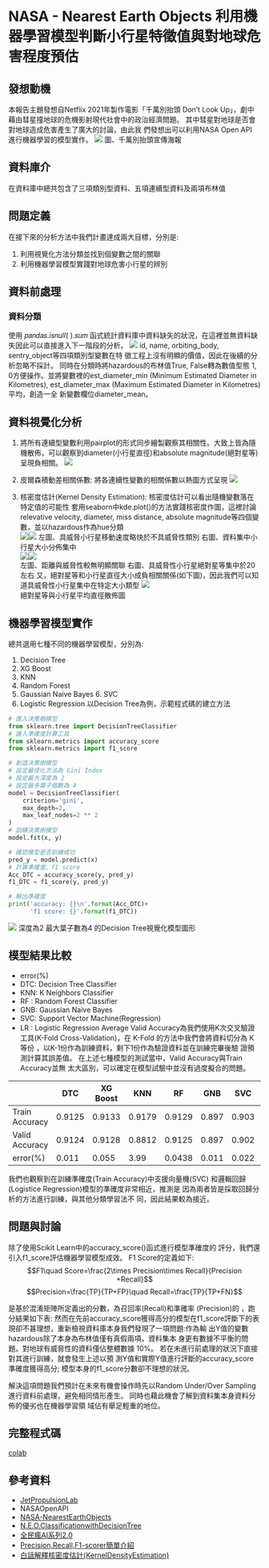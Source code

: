 # NASA - Nearest Earth Objects 利用機器學習模型判斷小行星特徵值與對地球危害程度預估
## 發想動機
本報告主題發想自Netflix 2021年製作電影「千萬別抬頭 Don’t Look Up」，劇中藉由彗星撞地球的危機影射現代社會中的政治經濟問題。 其中彗星對地球是否會對地球造成危害產生了廣大的討論，由此我 們發想出可以利用NASA Open API 進行機器學習的模型實作。
![](https://i.imgur.com/vE0RNJt.png)
圖、千萬別抬頭宣傳海報
## 資料庫介
 在資料庫中總共包含了三項類別型資料、五項連續型資料及兩項布林值
## 問題定義 
在接下來的分析方法中我們計畫達成兩大目標，分別是:
1. 利用視覺化方法分類並找到個變數之間的關聯 
2. 利用機器學習模型實踐對地球危害小行星的辨別
## 資料前處理
### 資料分類
使用 𝑝𝑎𝑛𝑑𝑎𝑠.𝑖𝑠𝑛𝑢𝑙𝑙( ).𝑠𝑢𝑚 函式統計資料庫中資料缺失的狀況，在這裡並無資料缺失因此可以直接進入下一階段的分析。
![](https://i.imgur.com/IeG36Bi.png)
id, name, orbiting_body, sentry_object等四項類別型變數在特 徵工程上沒有明顯的價值，因此在後續的分析忽略不採計。
同時在分類時將hazardous的布林值True, False轉為數值型態 1, 0方便操作。並將變數裡的est_diameter_min (Minimum Estimated Diameter in Kilometres), est_diameter_max (Maximum Estimated Diameter in Kilometres)平均，創造一全 新變數欄位diameter_mean。
 
## 資料視覺化分析
1. 將所有連續型變數利用pairplot的形式同步繪製觀察其相關性。大致上皆為隨機散佈，可以觀察到diameter(小行星直徑)和absolute magnitude(絕對星等)呈現負相關。
![](https://i.imgur.com/W1ds1g5.png)

2. 皮爾森積動差相關係數: 將各連續性變數的相關係數以熱圖方式呈現
![](https://i.imgur.com/qroEZ4J.png)

3. 核密度估計(Kernel Density Estimation):
核密度估計可以看出隨機變數落在特定值的可能性
套用seaborn中kde.plot()的方法實踐核密度作圖，這裡討論relevative velocity, diameter, miss distance, absolute magnitude等四個變數，並以hazardous作為hue分類  
![](https://i.imgur.com/wGTJeIX.png)![](https://i.imgur.com/ALHSVNf.png)
左圖、具威脅小行星移動速度略快於不具威脅性類別 右圖、資料集中小行星大小分佈集中  
![](https://i.imgur.com/eFVc5F7.png)![](https://i.imgur.com/2OeKouJ.png)  
左圖、距離與威脅性較無明顯關聯 右圖、具威脅性小行星絕對星等集中於20左右 又，絕對星等和小行星直徑大小成負相關關係(如下圖)，因此我們可以知道具威脅性小行星集中在特定大小類型
![](https://i.imgur.com/ppdvW6r.png)  
絕對星等與小行星平均直徑散佈圖

## 機器學習模型實作 
總共選用七種不同的機器學習模型，分別為:
1. Decision Tree
2. XG Boost
3. KNN
4. Random Forest
5. Gaussian Naive Bayes 6. SVC
7. Logistic Regression
以Decision Tree為例，示範程式碼的建立方法
```python
# 匯入決策樹模型
from sklearn.tree import DecisionTreeClassifier 
# 匯入準確度計算工具
from sklearn.metrics import accuracy_score
from sklearn.metrics import f1_score

# 創造決策樹模型
# 設定最佳化方法為 Gini Index
# 設定最大深度為 2
# 設定最多葉子個數為 4
model = DecisionTreeClassifier(                 
    criterion='gini',                           
    max_depth=2,                                
    max_leaf_nodes=2 ** 2
)                                     
# 訓練決策樹模型
model.fit(x, y)                     

# 確認模型是否訓練成功
pred_y = model.predict(x)                 
# 計算準確度、f1 score
Acc_DTC = accuracy_score(y, pred_y)   
f1_DTC = f1_score(y, pred_y)        

# 輸出準確度
print('accuracy: {}\n'.format(Acc_DTC)+
      'f1 score: {}'.format(f1_DTC))
```
![](https://i.imgur.com/GNz65A6.png)
深度為2 最大葉子數為4 的Decision Tree視覺化模型圖形 

## 模型結果比較
- error(%)
- DTC: Decision Tree Classifier
- KNN: K Neighbors Classifier
- RF : Random Forest Classifier
- GNB: Gaussian Naive Bayes
- SVC: Support Vector Machine(Regression)
- LR : Logistic Regression
Average Valid Accuracy為我們使用K次交叉驗證工具(K-Fold Cross-Validation)，在 K-Fold 的方法中我們會將資料切分為 K 等份 ，以K-1份作為訓練資料，剩下1份作為驗證資料並在訓練完畢後驗 證預測計算其誤差值。
在上述七種模型的測試當中，Valid Accuracy與Train Accuracy並無 太大區別，可以確定在模型試驗中並沒有過度擬合的問題。
  


|  | DTC | XG Boost |KNN|RF|GNB|SVC|LR|
| --- | --- | --- | --- | --- | --- | --- | --- |
| Train Accuracy | 0.9125 | 0.9133|0.9179|0.9129|0.897|0.903|0.9027|
| Valid Accuracy |0.9124| 0.9128|0.8812|0.9125|0.897|0.902|0.9026|
| error(%) | 0.011 | 0.055|3.99|0.0438|0.011|0.022|0.011|

我們也觀察到在訓練準確度(Train Accuracy)中支援向量機(SVC) 和邏輯回歸(Logistice Regression)模型的準確度非常相近，推測是 因為兩者皆是採取回歸分析的方法進行訓練，與其他分類學習法不 同，因此結果較為接近。
## 問題與討論
除了使用Scikit Learn中的accuracy_score()函式進行模型準確度的 評分，我們還引入f1_score評估機器學習模型成效。
F1 Score的定義如下:
$$F1\quad Score=\frac{2\times Precision\times Recall}{Precision +Recall}$$
$$Precision=\frac{TP}{TP+FP}\quad Recall=\frac{TP}{TP+FN}$$


   是基於混淆矩陣所定義出的分數，為召回率(Recall)和準確率 (Precision)的 ，跑分結果如下表:
然而在先前accuracy_score獲得高分的模型在f1_score評斷下的表 現卻不甚理想，重新檢視資料庫本身我們發現了一項問題:作為輸 出Y值的變數hazardous除了本身為布林值僅有真假兩項，資料集本 身更有數據不平衡的問題。對地球有威脅性的資料僅佔整體數據 10%。 若在未進行前處理的狀況下直接對其進行訓練，就會發生上述以預 測Y值和實際Y值進行評斷的accuracy_score準確度獲得高分; 模型本身的f1_score分數卻不理想的狀況。

 解決這項問題我們預計在未來有機會操作時先以Random Under/Over Sampling進行資料前處理，避免相同情形產生。 同時也藉此機會了解到資料集本身資料分佈的優劣也在機器學習領 域佔有舉足輕重的地位。
## 完整程式碼 
[colab](https://colab.research.google.com/drive/1kVk7loF3_xIRCgs__stndyRz-XIAgzXw?usp=sharing)

## 參考資料
- [JetPropulsionLab](
https://cneos.jpl.nasa.gov/ca/)
- NASAOpenAPI
- [NASA-NearestEarthObjects](https://www.kaggle.com/code/elnahas/nasa-nearest-earth-objects/notebook)
- [N.E.O.ClassificationwithDecisionTree](https://www.kaggle.com/code/johnyoungsorensen/n-e-o-classification-with-decision-tree/data)
- [全民瘋AI系列2.0](https://ithelp.ithome.com.tw/users/20107247/ironman/4723)
- [Precision,Recall,F1-scorer簡單介紹](https://medium.com/nlp-tsupei/precision-recall-f1-score%E7%B0%A1%E5%96%AE%E4%BB%8B%E7%B4%B9-f87baa82a47)
- [白話解釋核密度估計(KernelDensityEstimation)](https://medium.com/qiubingcheng/%E7%99%BD%E8%A9%B1%E8%A7%A3%E9%87%8B%E6%A0%B8%E5%AF%86%E5%BA%A6%E4%BC%B0%E8%A8%88-kernel-density-estimation-18c4913f0b6a)
    